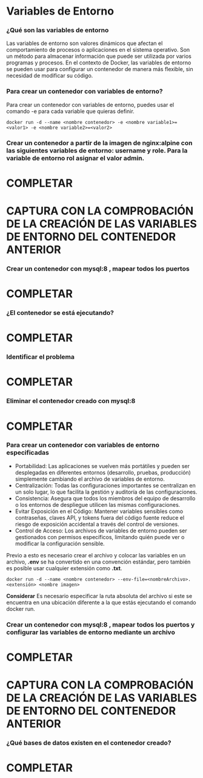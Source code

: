 # Variables de Entorno
### ¿Qué son las variables de entorno

Las variables de entorno son valores dinámicos que afectan el comportamiento de procesos o aplicaciones en el sistema operativo. Son un método para almacenar información que puede ser utilizada por varios programas y procesos. En el contexto de Docker, las variables de entorno se pueden usar para configurar un contenedor de manera más flexible, sin necesidad de modificar su código.


### Para crear un contenedor con variables de entorno?

Para crear un contenedor con variables de entorno, puedes usar el comando -e para cada variable que quieras definir.

```
docker run -d --name <nombre contenedor> -e <nombre variable1>=<valor1> -e <nombre variable2>=<valor2>
```

### Crear un contenedor a partir de la imagen de nginx:alpine con las siguientes variables de entorno: username y role. Para la variable de entorno rol asignar el valor admin.

# COMPLETAR

# CAPTURA CON LA COMPROBACIÓN DE LA CREACIÓN DE LAS VARIABLES DE ENTORNO DEL CONTENEDOR ANTERIOR

### Crear un contenedor con mysql:8 , mapear todos los puertos
# COMPLETAR

### ¿El contenedor se está ejecutando?
# COMPLETAR

### Identificar el problema
# COMPLETAR

### Eliminar el contenedor creado con mysql:8 
# COMPLETAR

### Para crear un contenedor con variables de entorno especificadas
- Portabilidad: Las aplicaciones se vuelven más portátiles y pueden ser desplegadas en diferentes entornos (desarrollo, pruebas, producción) simplemente cambiando el archivo de variables de entorno.
- Centralización: Todas las configuraciones importantes se centralizan en un solo lugar, lo que facilita la gestión y auditoría de las configuraciones.
- Consistencia: Asegura que todos los miembros del equipo de desarrollo o los entornos de despliegue utilicen las mismas configuraciones.
- Evitar Exposición en el Código: Mantener variables sensibles como contraseñas, claves API, y tokens fuera del código fuente reduce el riesgo de exposición accidental a través del control de versiones.
- Control de Acceso: Los archivos de variables de entorno pueden ser gestionados con permisos específicos, limitando quién puede ver o modificar la configuración sensible.

Previo a esto es necesario crear el archivo y colocar las variables en un archivo, **.env** se ha convertido en una convención estándar, pero también es posible usar cualquier extensión como **.txt**.
```
docker run -d --name <nombre contenedor> --env-file=<nombreArchivo>.<extensión> <nombre imagen>
```
**Considerar**
Es necesario especificar la ruta absoluta del archivo si este se encuentra en una ubicación diferente a la que estás ejecutando el comando docker run.

### Crear un contenedor con mysql:8 , mapear todos los puertos y configurar las variables de entorno mediante un archivo
# COMPLETAR

# CAPTURA CON LA COMPROBACIÓN DE LA CREACIÓN DE LAS VARIABLES DE ENTORNO DEL CONTENEDOR ANTERIOR 

### ¿Qué bases de datos existen en el contenedor creado?
# COMPLETAR
